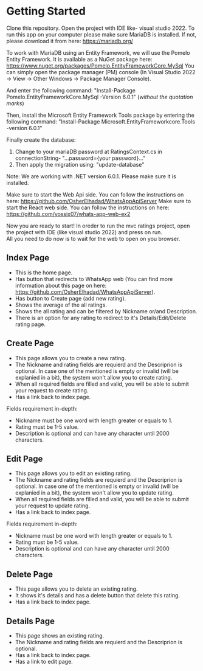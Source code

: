 # Getting Started

Clone this repository.
Open the project with IDE like- visual studio 2022.
To run this app on your computer please make sure MariaDB is installed. 
If not, please download it from here: https://mariadb.org/

To work with MariaDB using an Entity Framework, we will 
use the Pomelo Entity Framework. 
It is available as a NuGet package here: https://www.nuget.org/packages/Pomelo.EntityFrameworkCore.MySql
You can simply open the package manager (PM) console
(In Visual Studio 2022 -> View -> Other Windows -> Package Manager Console).

And enter the following command:
"Install-Package Pomelo.EntityFrameworkCore.MySql -Version 6.0.1"
(*without the quotation marks*)

Then, install the Microsoft Entity Framework Tools package
by entering the following command:
"Install-Package Microsoft.EntityFrameworkcore.Tools -version 6.0.1"

Finally create the database:
  1) Change to your mariaDB password at RatingsContext.cs in connectionString- "...password={your password}..."
  2) Then apply the migration using: "update-database"

Note: We are working with .NET version 6.0.1.
	  Please make sure it is installed. 

Make sure to start the Web Api side. You can follow the instructions on here: https://github.com/OsherElhadad/WhatsAppApiServer
Make sure to start the React web side. You can follow the instructions on here: https://github.com/yossix07/whats-app-web-ex2

Now you are ready to start!
In oreder to run the mvc ratings project, open the project with IDE (like visual studio 2022) and press on run.
<br>
All you need to do now is to wait for the web to open on you browser.

## Index Page

* This is the home page.
* Has button that redirects to WhatsApp web (You can find more information about this page on here: https://github.com/OsherElhadad/WhatsAppApiServer).
* Has button to Create page (add new rating).
* Shows the average of the all ratings.
* Shows the all rating and can be filtered by Nickname or/and Description.
* There is an option for any rating to redirect to it's Details/Edit/Delete rating page.

## Create Page

* This page allows you to create a new rating.
* The Nickname and rating fields are requierd and the Descriprion is optional. In case one of the mentioned is empty or invalid (will be explanied in a bit), the system won't allow you to create rating.
* When all required fields are filled and valid, you will be able to submit your request to create rating.
* Has a link back to index page.

Fields requirement in-depth:
- Nickname must be one word with length greater or equals to 1.
- Rating must be 1-5 value.
- Description is optional and can have any character until 2000 characters.

## Edit Page

* This page allows you to edit an existing rating.
* The Nickname and rating fields are requierd and the Descriprion is optional. In case one of the mentioned is empty or invalid (will be explanied in a bit), the system won't allow you to update rating.
* When all required fields are filled and valid, you will be able to submit your request to update rating.
* Has a link back to index page.

Fields requirement in-depth:
- Nickname must be one word with length greater or equals to 1.
- Rating must be 1-5 value.
- Description is optional and can have any character until 2000 characters.

## Delete Page

* This page allows you to delete an existing rating.
* It shows it's details and has a delete button that delete this rating.
* Has a link back to index page.

## Details Page

* This page shows an existing rating.
* The Nickname and rating fields are requierd and the Descriprion is optional.
* Has a link back to index page.
* Has a link to edit page.
